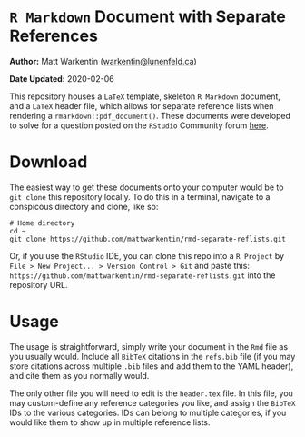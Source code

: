 `R Markdown` Document with Separate References
================

**Author:** Matt Warkentin (<warkentin@lunenfeld.ca>)

**Date Updated:** 2020-02-06

This repository houses a `LaTeX` template, skeleton `R Markdown`
document, and a `LaTeX` header file, which allows for separate reference
lists when rendering a `rmarkdown::pdf_document()`. These documents were
developed to solve for a question posted on the `RStudio` Community
forum
[here](https://community.rstudio.com/t/use-citation-in-r-markdown-to-automatically-generate-a-bibliography-of-r-packages/51363).

# Download

The easiest way to get these documents onto your computer would be to
`git clone` this repository locally. To do this in a terminal, navigate
to a conspicous directory and clone, like so:

    # Home directory
    cd ~
    git clone https://github.com/mattwarkentin/rmd-separate-reflists.git

Or, if you use the `RStudio` IDE, you can clone this repo into a `R
Project` by `File > New Project... > Version Control > Git` and paste
this: `https://github.com/mattwarkentin/rmd-separate-reflists.git` into
the repository URL.

# Usage

The usage is straightforward, simply write your document in the `Rmd`
file as you usually would. Include all `BibTeX` citations in the
`refs.bib` file (if you may store citations across multiple `.bib` files
and add them to the YAML header), and cite them as you normally would.

The only other file you will need to edit is the `header.tex` file. In
this file, you may custom-define any reference categories you like, and
assign the `BibTeX` IDs to the various categories. IDs can belong to
multiple categories, if you would like them to show up in multiple
reference lists.
